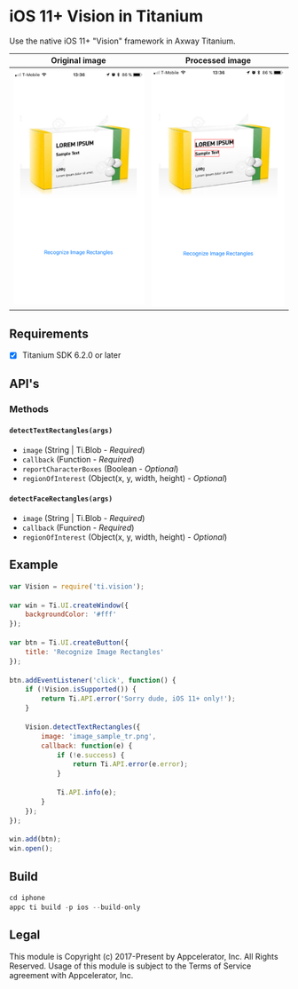 # iOS 11+ Vision in Titanium
Use the native iOS 11+ "Vision" framework in Axway Titanium.

| Original image | Processed image |
|----------------|-------------------|
| <img src="./screens/vision-before.PNG" width="300" alt="Before" /> | <img src="./screens/vision-after.PNG" width="300" alt="After" /> |

## Requirements
- [x] Titanium SDK 6.2.0 or later

## API's

### Methods

#### `detectTextRectangles(args)`
- `image` (String | Ti.Blob - _Required_)
- `callback` (Function - _Required_)
- `reportCharacterBoxes` (Boolean - _Optional_)
- `regionOfInterest` (Object(x, y, width, height) - _Optional_)

#### `detectFaceRectangles(args)`
- `image` (String | Ti.Blob - _Required_)
- `callback` (Function - _Required_)
- `regionOfInterest` (Object(x, y, width, height) - _Optional_)

## Example
```js
var Vision = require('ti.vision');

var win = Ti.UI.createWindow({
    backgroundColor: '#fff'
});

var btn = Ti.UI.createButton({
    title: 'Recognize Image Rectangles'
});

btn.addEventListener('click', function() {
    if (!Vision.isSupported()) {
        return Ti.API.error('Sorry dude, iOS 11+ only!');
    }
    
    Vision.detectTextRectangles({
        image: 'image_sample_tr.png',
        callback: function(e) {
            if (!e.success) {
                return Ti.API.error(e.error);
            }
            
            Ti.API.info(e);
        }
    });
});

win.add(btn);
win.open();
```

## Build
```js
cd iphone
appc ti build -p ios --build-only
```

## Legal

This module is Copyright (c) 2017-Present by Appcelerator, Inc. All Rights Reserved. 
Usage of this module is subject to the Terms of Service agreement with Appcelerator, Inc.  
